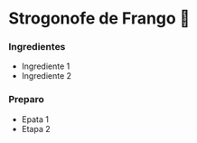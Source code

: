# Strogonofe de Frango :chicken:

### Ingredientes

- Ingrediente 1
- Ingrediente 2

### Preparo

- Epata 1
- Etapa 2


